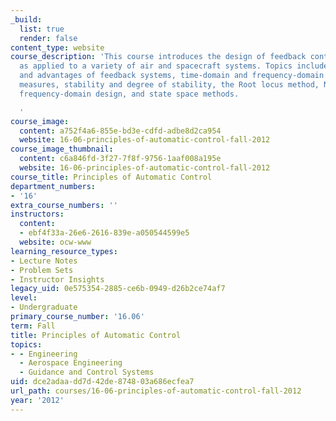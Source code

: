 ```yaml
---
_build:
  list: true
  render: false
content_type: website
course_description: 'This course introduces the design of feedback control systems
  as applied to a variety of air and spacecraft systems. Topics include the properties
  and advantages of feedback systems, time-domain and frequency-domain performance
  measures, stability and degree of stability, the Root locus method, Nyquist criterion,
  frequency-domain design, and state space methods.

  '
course_image:
  content: a752f4a6-855e-bd3e-cdfd-adbe8d2ca954
  website: 16-06-principles-of-automatic-control-fall-2012
course_image_thumbnail:
  content: c6a846fd-3f27-7f8f-9756-1aaf008a195e
  website: 16-06-principles-of-automatic-control-fall-2012
course_title: Principles of Automatic Control
department_numbers:
- '16'
extra_course_numbers: ''
instructors:
  content:
  - ebf4f33a-26e6-2616-839e-a050544599e5
  website: ocw-www
learning_resource_types:
- Lecture Notes
- Problem Sets
- Instructor Insights
legacy_uid: 0e575354-2885-ce6b-0949-d26b2ce74af7
level:
- Undergraduate
primary_course_number: '16.06'
term: Fall
title: Principles of Automatic Control
topics:
- - Engineering
  - Aerospace Engineering
  - Guidance and Control Systems
uid: dce2adaa-dd7d-42de-8748-03a686ecfea7
url_path: courses/16-06-principles-of-automatic-control-fall-2012
year: '2012'
---
```

